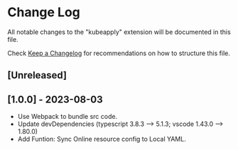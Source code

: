 # Change Log

All notable changes to the "kubeapply" extension will be documented in this file.

Check [Keep a Changelog](http://keepachangelog.com/) for recommendations on how to structure this file.

## [Unreleased]

## [1.0.0] - 2023-08-03
- Use Webpack to bundle src code.
- Update devDependencies (typescript 3.8.3 --> 5.1.3; vscode 1.43.0 --> 1.80.0)
- Add Funtion: Sync Online resource config to Local YAML.
